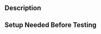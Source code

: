 <!--Instructions
- PR name format: [short description] [Jira issue number]
- Example: "Fix nav menu margin DEV-123"
-->

Description
----------------
<!--Describe what is changing and the expected result-->

Setup Needed Before Testing
------------
<!--List any setup or configuration needed to test the PR-->

